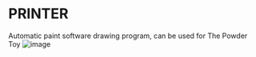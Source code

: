 # PRINTER
 Automatic paint software drawing program, can be used for The Powder Toy
![image](https://github.com/uint128-t/PRINTER/assets/78364645/1af51b31-95e3-4a4b-86af-7d4fdc0d4c2a)
